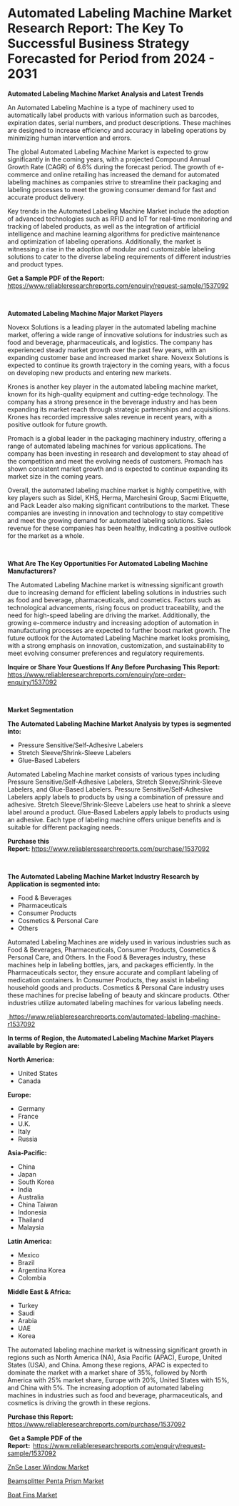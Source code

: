 <p><h1>Automated Labeling Machine Market Research Report: The Key To Successful Business Strategy Forecasted for Period from 2024 - 2031</h1></p><p><strong>Automated Labeling Machine Market Analysis and Latest Trends</strong></p>
<p><p>An Automated Labeling Machine is a type of machinery used to automatically label products with various information such as barcodes, expiration dates, serial numbers, and product descriptions. These machines are designed to increase efficiency and accuracy in labeling operations by minimizing human intervention and errors.</p><p>The global Automated Labeling Machine Market is expected to grow significantly in the coming years, with a projected Compound Annual Growth Rate (CAGR) of 6.6% during the forecast period. The growth of e-commerce and online retailing has increased the demand for automated labeling machines as companies strive to streamline their packaging and labeling processes to meet the growing consumer demand for fast and accurate product delivery.</p><p>Key trends in the Automated Labeling Machine Market include the adoption of advanced technologies such as RFID and IoT for real-time monitoring and tracking of labeled products, as well as the integration of artificial intelligence and machine learning algorithms for predictive maintenance and optimization of labeling operations. Additionally, the market is witnessing a rise in the adoption of modular and customizable labeling solutions to cater to the diverse labeling requirements of different industries and product types.</p></p>
<p><strong>Get a Sample PDF of the Report:&nbsp;</strong> <a href="https://www.reliableresearchreports.com/enquiry/request-sample/1537092">https://www.reliableresearchreports.com/enquiry/request-sample/1537092</a></p>
<p>&nbsp;</p>
<p><strong>Automated Labeling Machine Major Market Players</strong></p>
<p><p>Novexx Solutions is a leading player in the automated labeling machine market, offering a wide range of innovative solutions for industries such as food and beverage, pharmaceuticals, and logistics. The company has experienced steady market growth over the past few years, with an expanding customer base and increased market share. Novexx Solutions is expected to continue its growth trajectory in the coming years, with a focus on developing new products and entering new markets.</p><p>Krones is another key player in the automated labeling machine market, known for its high-quality equipment and cutting-edge technology. The company has a strong presence in the beverage industry and has been expanding its market reach through strategic partnerships and acquisitions. Krones has recorded impressive sales revenue in recent years, with a positive outlook for future growth.</p><p>Promach is a global leader in the packaging machinery industry, offering a range of automated labeling machines for various applications. The company has been investing in research and development to stay ahead of the competition and meet the evolving needs of customers. Promach has shown consistent market growth and is expected to continue expanding its market size in the coming years.</p><p>Overall, the automated labeling machine market is highly competitive, with key players such as Sidel, KHS, Herma, Marchesini Group, Sacmi Etiquette, and Pack Leader also making significant contributions to the market. These companies are investing in innovation and technology to stay competitive and meet the growing demand for automated labeling solutions. Sales revenue for these companies has been healthy, indicating a positive outlook for the market as a whole.</p></p>
<p>&nbsp;</p>
<p><strong>What Are The Key Opportunities For Automated Labeling Machine Manufacturers?</strong></p>
<p><p>The Automated Labeling Machine market is witnessing significant growth due to increasing demand for efficient labeling solutions in industries such as food and beverage, pharmaceuticals, and cosmetics. Factors such as technological advancements, rising focus on product traceability, and the need for high-speed labeling are driving the market. Additionally, the growing e-commerce industry and increasing adoption of automation in manufacturing processes are expected to further boost market growth. The future outlook for the Automated Labeling Machine market looks promising, with a strong emphasis on innovation, customization, and sustainability to meet evolving consumer preferences and regulatory requirements.</p></p>
<p><strong>Inquire or Share Your Questions If Any Before Purchasing This Report:</strong> <a href="https://www.reliableresearchreports.com/enquiry/pre-order-enquiry/1537092">https://www.reliableresearchreports.com/enquiry/pre-order-enquiry/1537092</a></p>
<p>&nbsp;</p>
<p><strong>Market Segmentation</strong></p>
<p><strong>The Automated Labeling Machine Market Analysis by types is segmented into:</strong></p>
<p><ul><li>Pressure Sensitive/Self-Adhesive Labelers</li><li>Stretch Sleeve/Shrink-Sleeve Labelers</li><li>Glue-Based Labelers</li></ul></p>
<p><p>Automated Labeling Machine market consists of various types including Pressure Sensitive/Self-Adhesive Labelers, Stretch Sleeve/Shrink-Sleeve Labelers, and Glue-Based Labelers. Pressure Sensitive/Self-Adhesive Labelers apply labels to products by using a combination of pressure and adhesive. Stretch Sleeve/Shrink-Sleeve Labelers use heat to shrink a sleeve label around a product. Glue-Based Labelers apply labels to products using an adhesive. Each type of labeling machine offers unique benefits and is suitable for different packaging needs.</p></p>
<p><strong>Purchase this Report:&nbsp;</strong><a href="https://www.reliableresearchreports.com/purchase/1537092">https://www.reliableresearchreports.com/purchase/1537092</a></p>
<p>&nbsp;</p>
<p><strong>The Automated Labeling Machine Market Industry Research by Application is segmented into:</strong></p>
<p><ul><li>Food & Beverages</li><li>Pharmaceuticals</li><li>Consumer Products</li><li>Cosmetics & Personal Care</li><li>Others</li></ul></p>
<p><p>Automated Labeling Machines are widely used in various industries such as Food & Beverages, Pharmaceuticals, Consumer Products, Cosmetics & Personal Care, and Others. In the Food & Beverages industry, these machines help in labeling bottles, jars, and packages efficiently. In the Pharmaceuticals sector, they ensure accurate and compliant labeling of medication containers. In Consumer Products, they assist in labeling household goods and products. Cosmetics & Personal Care industry uses these machines for precise labeling of beauty and skincare products. Other industries utilize automated labeling machines for various labeling needs.</p></p>
<p><a href="https://www.reliableresearchreports.com/automated-labeling-machine-r1537092">&nbsp;https://www.reliableresearchreports.com/automated-labeling-machine-r1537092</a></p>
<p><strong>In terms of Region, the Automated Labeling Machine Market Players available by Region are:</strong></p>
<p>
    <p> <strong> North America: </strong>
        <ul>
            <li>United States</li>
            <li>Canada</li>
        </ul>
        </p> 
    <p> <strong> Europe: </strong>
        <ul>
            <li>Germany</li>
            <li>France</li>
            <li>U.K.</li>
            <li>Italy</li>
            <li>Russia</li>
        </ul>
        </p> 
    <p> <strong> Asia-Pacific: </strong>
        <ul>
            <li>China</li>
            <li>Japan</li>
            <li>South Korea</li>
            <li>India</li>
            <li>Australia</li>
            <li>China Taiwan</li>
            <li>Indonesia</li>
            <li>Thailand</li>
            <li>Malaysia</li>
        </ul>
        </p> 
    <p> <strong> Latin America: </strong>
        <ul>
            <li>Mexico</li>
            <li>Brazil</li>
            <li>Argentina Korea</li>
            <li>Colombia</li>
        </ul>
        </p> 
    <p> <strong> Middle East & Africa: </strong>
        <ul>
            <li>Turkey</li>
            <li>Saudi</li>
            <li>Arabia</li>
            <li>UAE</li>
            <li>Korea</li>
        </ul>
    </p>
    </p>
<p><p>The automated labeling machine market is witnessing significant growth in regions such as North America (NA), Asia Pacific (APAC), Europe, United States (USA), and China. Among these regions, APAC is expected to dominate the market with a market share of 35%, followed by North America with 25% market share, Europe with 20%, United States with 15%, and China with 5%. The increasing adoption of automated labeling machines in industries such as food and beverage, pharmaceuticals, and cosmetics is driving the growth in these regions.</p></p>
<p><strong>Purchase this Report: </strong><a href="https://www.reliableresearchreports.com/purchase/1537092">https://www.reliableresearchreports.com/purchase/1537092</a></p>
<p>&nbsp;<strong>Get a Sample PDF of the Report:&nbsp;&nbsp;</strong><a href="https://www.reliableresearchreports.com/enquiry/request-sample/1537092">https://www.reliableresearchreports.com/enquiry/request-sample/1537092</a></p>
<p><strong></strong></p>
<p><p><a href="https://view.publitas.com/reportprime-1/znse-laser-window-market-size-is-growing-at-cagr-of-14-and-this-report-covers-analysis-by-type-application-growth-and-forecast-2024-2031/">ZnSe Laser Window Market</a></p><p><a href="https://github.com/Seman3302/Market-Research-Report-List-1/blob/main/beamsplitter-penta-prism-market.md">Beamsplitter Penta Prism Market</a></p><p><a href="https://github.com/LaceyZemlak1/Market-Research-Report-List-1/blob/main/boat-fins-market.md">Boat Fins Market</a></p></p>